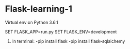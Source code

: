 # Flask-learning-1

Virtual env on Python 3.6.1

SET FLASK_APP=run.py
SET FLASK_ENV=development

1. In terminal:
-pip install flask
-pip install flask-sqlalchemy

